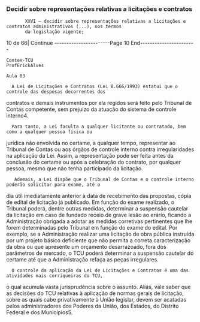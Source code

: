 ### Decidir sobre representações relativas a licitações e contratos ###


           XXVI – decidir sobre representações relativas a licitações e contratos administrativos (...), nos termos
           da legislação vigente;




10 de 66| Continue
-----------------------Page 10 End-----------------------

    Contex-TCU                                                                   ProfErickAlves
                                                                                                              Aula 03

      A Lei de Licitações e Contratos (Lei 8.666/1993) estatui que o controle das despesas decorrentes dos
contratos e demais instrumentos por ela regidos será feito pelo Tribunal de Contas competente, sem prejuízo
da atuação do sistema de controle interno4.

      Para tanto, a Lei faculta a qualquer licitante ou contratado, bem como a qualquer pessoa física ou
jurídica não envolvida no certame, a qualquer tempo, representar ao Tribunal de Contas ou aos órgãos de
controle interno contra irregularidades na aplicação da Lei. Assim, a representação pode ser feita antes da
conclusão do certame ou após a celebração do contrato, por qualquer pessoa, mesmo que não tenha
participado da licitação.

       Ademais, a Lei dispõe que o Tribunal de Contas e o controle interno poderão solicitar para exame, até o
dia útil imediatamente anterior à data de recebimento das propostas, cópia de edital de licitação já publicado.
Em função do exame realizado, o Tribunal poderá, dentre outras medidas, determinar a suspensão cautelar da
licitação em caso de fundado receio de grave lesão ao erário, ficando a Administração obrigada a adotar as
medidas corretivas pertinentes que lhe forem determinadas pelo Tribunal em função do exame do edital. Por
exemplo, se a Administração realizar uma licitação de obra pública instruída por um projeto básico deficiente
que não permita a correta caracterização da obra ou que apresente um orçamento desarrazoado, fora dos
parâmetros de mercado, o TCU poderá determinar a suspensão cautelar do certame até que a Administração
refaça as peças irregulares.

      O controle da aplicação da Lei de Licitações e Contratos é uma das atividades mais corriqueiras do TCU,
o qual acumula vasta jurisprudência sobre o assunto. Aliás, vale saber que as decisões do TCU relativas à
aplicação de normas gerais de licitação, sobre as quais cabe privativamente à União legislar, devem ser
acatadas pelos administradores dos Poderes da União, dos Estados, do Distrito Federal e dos Municípios5.